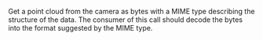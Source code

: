 Get a point cloud from the camera as bytes with a MIME type describing the structure of the data.
The consumer of this call should decode the bytes into the format suggested by the MIME type.
